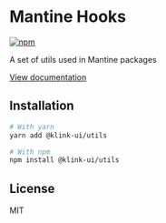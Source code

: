 # Mantine Hooks

[![npm](https://img.shields.io/npm/dm/@klink-ui/utils)](https://www.npmjs.com/package/@klink-ui/utils)

A set of utils used in Mantine packages

[View documentation](https://klink-ui.dev/)

## Installation

```bash
# With yarn
yarn add @klink-ui/utils

# With npm
npm install @klink-ui/utils
```

## License

MIT

